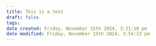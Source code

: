 ```yaml
---
title: This is a test
draft: false
tags: 
date created: Friday, November 15th 2024, 3:31:10 pm
date modified: Friday, November 15th 2024, 3:54:13 pm
---
```

 
 
 

